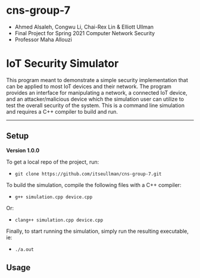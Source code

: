 # cns-group-7
* Ahmed Alsaleh, Congwu Li, Chai-Rex Lin & Elliott Ullman
* Final Project for Spring 2021 Computer Network Security
* Professor Maha Allouzi
# IoT Security Simulator
This program meant to demonstrate a simple security implementation that can be applied to most IoT devices and their network. The program provides an interface for manipulating a network, a connected IoT device, and an attacker/malicious device which the simulation user can utilize to test the overall security of the system.
This is a command line simulation and requires a C++ compiler to build and run.

---

## Setup
**Version 1.0.0**

To get a local repo of the project, run:
* `git clone https://github.com/itseullman/cns-group-7.git`

To build the simulation, compile the following files with a C++ compiler:
* `g++ simulation.cpp device.cpp`

Or:
* `clang++ simulation.cpp device.cpp`

Finally, to start running the simulation, simply run the resulting executable, ie:
* `./a.out`

## Usage
